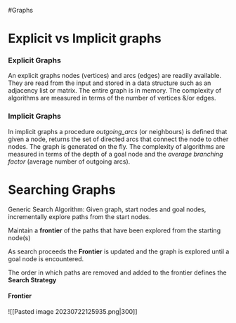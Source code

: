 #Graphs
# Explicit vs Implicit graphs
### Explicit Graphs
An explicit graphs nodes (vertices) and arcs (edges) are readily available. They are read from the input and stored in a data structure such as an adjacency list or matrix.
	The entire graph is in memory.
	The complexity of algorithms are measured in terms of the number of vertices &/or edges.

### Implicit Graphs
In implicit graphs a procedure *outgoing_arcs*  (or neighbours) is defined that given a node, returns the set of directed arcs that connect the node to other nodes.
	The graph is generated on the fly.
	The complexity of algorithms are measured in terms of the depth of a goal node and the *average branching factor* (average number of outgoing arcs).

# Searching Graphs
Generic Search Algorithm:
	Given graph, start nodes and goal nodes, incrementally explore paths from the start nodes.

Maintain a **frontier** of the paths that have been explored from the starting node(s)

As search proceeds the **Frontier** is updated and the graph is explored until a goal node is encountered.

The order in which paths are removed and added to the frontier defines the **Search Strategy**
#### Frontier
![[Pasted image 20230722125935.png|300]]
